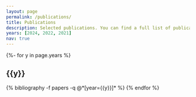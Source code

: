 ```yaml
---
layout: page
permalink: /publications/
title: Publications
description: Selected publications. You can find a full list of publications in my Google Scholar.
years: [2024, 2022, 2021]
nav: true
---
```


<!-- _pages/publications.md -->
<div class="publications">

{%- for y in page.years %}
  <h2 class="year">{{y}}</h2>
  {% bibliography -f papers -q @*[year={{y}}]* %}
{% endfor %}

</div>